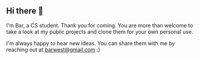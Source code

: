 ## Hi there 👋

I'm Bar, a CS student.
Thank you for coming. You are more than welcome to take a look at my public projects and clone them for your own personal use.

I'm always happy to hear new ideas. You can share them with me by reaching out at barwest@gmail.com :)

<!--
**Barwest7/Barwest7** is a ✨ _special_ ✨ repository because its `README.md` (this file) appears on your GitHub profile.

Here are some ideas to get you started:

- 🔭 I’m currently working on ...
- 🌱 I’m currently learning ...
- 👯 I’m looking to collaborate on ...
- 🤔 I’m looking for help with ...
- 💬 Ask me about ...
- 📫 How to reach me: ...
- 😄 Pronouns: ...
- ⚡ Fun fact: ...
-->
